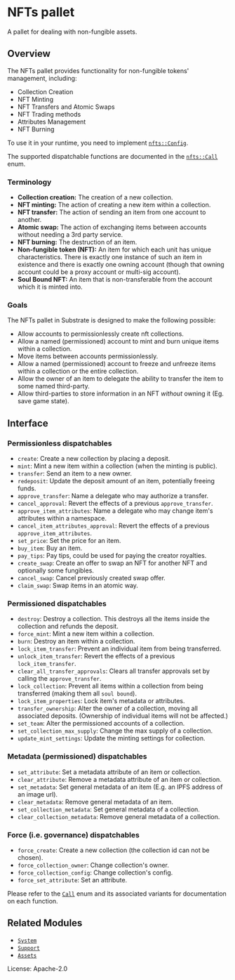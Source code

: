 # NFTs pallet

A pallet for dealing with non-fungible assets.

## Overview

The NFTs pallet provides functionality for non-fungible tokens' management, including:

* Collection Creation
* NFT Minting
* NFT Transfers and Atomic Swaps
* NFT Trading methods
* Attributes Management
* NFT Burning

To use it in your runtime, you need to implement
[`nfts::Config`](https://paritytech.github.io/substrate/master/pallet_nfts/pallet/trait.Config.html).

The supported dispatchable functions are documented in the
[`nfts::Call`](https://paritytech.github.io/substrate/master/pallet_nfts/pallet/enum.Call.html) enum.

### Terminology

* **Collection creation:** The creation of a new collection.
* **NFT minting:** The action of creating a new item within a collection.
* **NFT transfer:** The action of sending an item from one account to another.
* **Atomic swap:** The action of exchanging items between accounts without needing a 3rd party service.
* **NFT burning:** The destruction of an item.
* **Non-fungible token (NFT):** An item for which each unit has unique characteristics. There is exactly one instance of
  such an item in existence and there is exactly one owning account (though that owning account could be a proxy account
  or multi-sig account).
* **Soul Bound NFT:** An item that is non-transferable from the account which it is minted into.

### Goals

The NFTs pallet in Substrate is designed to make the following possible:

* Allow accounts to permissionlessly create nft collections.
* Allow a named (permissioned) account to mint and burn unique items within a collection.
* Move items between accounts permissionlessly.
* Allow a named (permissioned) account to freeze and unfreeze items within a collection or the entire collection.
* Allow the owner of an item to delegate the ability to transfer the item to some named third-party.
* Allow third-parties to store information in an NFT _without_ owning it (Eg. save game state).

## Interface

### Permissionless dispatchables

* `create`: Create a new collection by placing a deposit.
* `mint`: Mint a new item within a collection (when the minting is public).
* `transfer`: Send an item to a new owner.
* `redeposit`: Update the deposit amount of an item, potentially freeing funds.
* `approve_transfer`: Name a delegate who may authorize a transfer.
* `cancel_approval`: Revert the effects of a previous `approve_transfer`.
* `approve_item_attributes`: Name a delegate who may change item's attributes within a namespace.
* `cancel_item_attributes_approval`: Revert the effects of a previous `approve_item_attributes`.
* `set_price`: Set the price for an item.
* `buy_item`: Buy an item.
* `pay_tips`: Pay tips, could be used for paying the creator royalties.
* `create_swap`: Create an offer to swap an NFT for another NFT and optionally some fungibles.
* `cancel_swap`: Cancel previously created swap offer.
* `claim_swap`: Swap items in an atomic way.


### Permissioned dispatchables

* `destroy`: Destroy a collection. This destroys all the items inside the collection and refunds the deposit.
* `force_mint`: Mint a new item within a collection.
* `burn`: Destroy an item within a collection.
* `lock_item_transfer`: Prevent an individual item from being transferred.
* `unlock_item_transfer`: Revert the effects of a previous `lock_item_transfer`.
* `clear_all_transfer_approvals`: Clears all transfer approvals set by calling the `approve_transfer`.
* `lock_collection`: Prevent all items within a collection from being transferred (making them all `soul bound`).
* `lock_item_properties`: Lock item's metadata or attributes.
* `transfer_ownership`: Alter the owner of a collection, moving all associated deposits. (Ownership of individual items
  will not be affected.)
* `set_team`: Alter the permissioned accounts of a collection.
* `set_collection_max_supply`: Change the max supply of a collection.
* `update_mint_settings`: Update the minting settings for collection.


### Metadata (permissioned) dispatchables

* `set_attribute`: Set a metadata attribute of an item or collection.
* `clear_attribute`: Remove a metadata attribute of an item or collection.
* `set_metadata`: Set general metadata of an item (E.g. an IPFS address of an image url).
* `clear_metadata`: Remove general metadata of an item.
* `set_collection_metadata`: Set general metadata of a collection.
* `clear_collection_metadata`: Remove general metadata of a collection.


### Force (i.e. governance) dispatchables

* `force_create`: Create a new collection (the collection id can not be chosen).
* `force_collection_owner`: Change collection's owner.
* `force_collection_config`: Change collection's config.
* `force_set_attribute`: Set an attribute.

Please refer to the [`Call`](https://paritytech.github.io/substrate/master/pallet_nfts/pallet/enum.Call.html) enum and
its associated variants for documentation on each function.

## Related Modules

* [`System`](https://docs.rs/frame-system/latest/frame_system/)
* [`Support`](https://docs.rs/frame-support/latest/frame_support/)
* [`Assets`](https://docs.rs/pallet-assets/latest/pallet_assets/)

License: Apache-2.0



